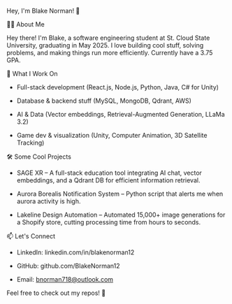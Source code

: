 Hey, I'm Blake Norman! 👋

🧑‍💻 About Me

Hey there! I'm Blake, a software engineering student at St. Cloud State University, graduating in May 2025. I love building cool stuff, solving problems, and making things run more efficiently. Currently have a 3.75 GPA.

🚀 What I Work On

- Full-stack development (React.js, Node.js, Python, Java, C# for Unity)

- Database & backend stuff (MySQL, MongoDB, Qdrant, AWS)

- AI & Data (Vector embeddings, Retrieval-Augmented Generation, LLaMa 3.2)

- Game dev & visualization (Unity, Computer Animation, 3D Satellite Tracking)

🛠️ Some Cool Projects

- SAGE XR – A full-stack education tool integrating AI chat, vector embeddings, and a Qdrant DB for efficient information retrieval.

- Aurora Borealis Notification System – Python script that alerts me when aurora activity is high.

- Lakeline Design Automation – Automated 15,000+ image generations for a Shopify store, cutting processing time from hours to seconds.

📫 Let's Connect

- LinkedIn: linkedin.com/in/blakenorman12

- GitHub: github.com/BlakeNorman12

- Email: bnorman718@outlook.com

Feel free to check out my repos! 🚀


